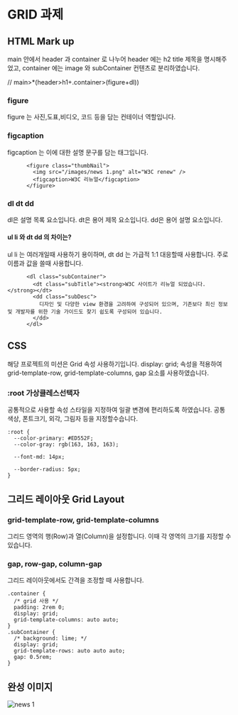 # GRID 과제

## HTML Mark up 
main 안에서 header 과 container 로 나누어 
header 에는 h2 title 제목을 명시해주었고,
container 에는 image 와 subContainer 컨텐츠로 분리하였습니다.

// main>*(header>h1+.container>(figure+dl))

### figure
figure 는 사진,도표,비디오, 코드 등을 담는 컨테이너 역할입니다.
### figcaption
figcaption 는 이에 대한 설명 문구를 담는 태그입니다. 
```
      <figure class="thumbNail">
        <img src="/images/news 1.png" alt="W3C renew" />
        <figcaption>W3C 리뉴얼</figcaption>
      </figure>
```

### dl dt dd
dl은 설명 목록 요소입니다.
dt은 용어 제목 요소입니다.
dd은 용어 설명 요소입니다.
#### ul li 와 dt dd 의 차이는?
ul li 는 여러개일때 사용하기 용이하며,
dt dd 는 가급적 1:1 대응할때 사용합니다. 주로 이름과 값을 쓸때 사용합니다.
```
      <dl class="subContainer">
        <dt class="subTitle"><strong>W3C 사이트가 리뉴얼 되었습니다.</strong></dt>
        <dd class="subDesc">
          디자인 및 다양한 view 환경을 고려하여 구성되어 있으며, 기존보다 최신 정보 및 개발자를 위한 기술 가이드도 찾기 쉽도록 구성되어 있습니다.
        </dd>
      </dl>
```

## CSS
해당 프로젝트의 미션은 Grid 속성 사용하기입니다. display: grid; 속성을 적용하여 grid-template-row, grid-template-columns, gap 요소를 사용하였습니다.

### :root 가상클레스선택자
공통적으로 사용할 속성 스타일을 지정하여 일괄 변경에 편리하도록 하였습니다. 공통 색상, 폰트크기, 외각, 그림자 등을 지정할수습니다.
```
:root {
  --color-primary: #ED552F;
  --color-gray: rgb(163, 163, 163);

  --font-md: 14px;

  --border-radius: 5px;
}
```
## 그리드 레이아웃 Grid Layout
### grid-template-row, grid-template-columns
그리드 영역의 행(Row)과 열(Column)을 설정합니다. 이때 각 영역의 크기를 지정할 수 있습니다.
### gap, row-gap, column-gap
그리드 레이아웃에서도 간격을 조정할 때 사용합니다.
```
.container {
  /* grid 사용 */
  padding: 2rem 0;
  display: grid;
  grid-template-columns: auto auto;
}
.subContainer {
  /* background: lime; */
  display: grid;
  grid-template-rows: auto auto auto;
  gap: 0.5rem;
}
```
## 완성 이미지
![news 1](https://github.com/jellyjoji/home-work/assets/74365275/44720fbb-6e93-46ef-b565-3f066e2d1147)




